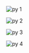 ![py 1](https://user-images.githubusercontent.com/93036509/140612507-4766f3ae-041b-465a-bfbc-5091973e50c4.png)

![py 2](https://user-images.githubusercontent.com/93036509/140613073-9a50f30e-265a-458c-a472-0ad14b1368ed.png)

![py 3](https://user-images.githubusercontent.com/93036509/140613751-d676c0a6-8332-4dca-8524-6c9b1e6a6cf5.png)

![py 4](https://user-images.githubusercontent.com/93036509/140614924-74732a1a-3533-44af-84a9-bb5590c28a6c.png)





